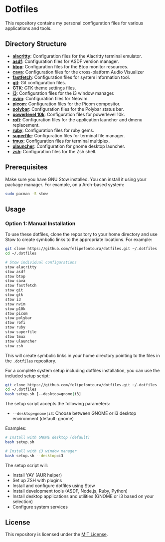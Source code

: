 # Dotfiles

This repository contains my personal configuration files for various applications and tools.

## Directory Structure

- **[alacritty](./alacritty/)**: Configuration files for the Alacritty terminal emulator.
- **[asdf](./asdf/)**: Configuration files for ASDF version manager.
- **[btop](./btop/)**: Configuration files for the Btop monitor resources.
- **[cava](./cava/)**: Configuration files for the cross-platform Audio Visualizer
- **[fastfetch](./fastfetch/)**: Configuration files for system information tool.
- **[git](./git/)**: Git configuration files.
- **[GTK](./gtk/)**: GTK theme settings files.
- **[i3](./i3/)**: Configuration files for the i3 window manager.
- **[nvim](./nvim/)**: Configuration files for Neovim.
- **[picom](./picom/)**: Configuration files for the Picom compositor.
- **[polybar](./polybar/)**: Configuration files for the Polybar status bar.
- **[powerlevel 10k](./p10k/)**: Configuration files for powerlevel 10k.
- **[rofi](./rofi/)**: Configuration files for the application launcher and dmenu replacement.
- **[ruby](./ruby/)**: Configuration files for ruby gems.
- **[superfile](./superfile/)**: Configuration files for terminal file manager.
- **[tmux](./tmux/)**: Configuration files for terminal multiplex.
- **[ulauncher](./ulancher/)**: Configuration for gnome desktop launcher.
- **[zsh](./zsh/)**: Configuration files for the Zsh shell.

## Prerequisites

Make sure you have GNU Stow installed. You can install it using your package manager. For example, on a Arch-based system:

```sh
sudo pacman -S stow
```

## Usage

### Option 1: Manual Installation

To use these dotfiles, clone the repository to your home directory and use Stow to create symbolic links to the appropriate locations. For example:

```sh
git clone https://github.com/felipefontoura/dotfiles.git ~/.dotfiles
cd ~/.dotfiles

# Stow individual configurations
stow alacritty
stow asdf
stow btop
stow cava
stow fastfetch
stow git
stow gtk
stow i3
stow nvim
stow p10k
stow picom
stow polybar
stow rofi
stow ruby
stow superfile
stow tmux
stow ulauncher
stow zsh
```

This will create symbolic links in your home directory pointing to the files in the `.dotfiles` repository.

For a complete system setup including dotfiles installation, you can use the included setup script:

```sh
git clone https://github.com/felipefontoura/dotfiles.git ~/.dotfiles
cd ~/.dotfiles
bash setup.sh [--desktop=gnome|i3]
```

The setup script accepts the following parameters:

- `--desktop=gnome|i3`: Choose between GNOME or i3 desktop environment (default: gnome)

Examples:

```sh
# Install with GNOME desktop (default)
bash setup.sh

# Install with i3 window manager
bash setup.sh --desktop=i3
```

The setup script will:

- Install YAY (AUR helper)
- Set up ZSH with plugins
- Install and configure dotfiles using Stow
- Install development tools (ASDF, Node.js, Ruby, Python)
- Install desktop applications and utilities (GNOME or i3 based on your selection)
- Configure system services

## License

This repository is licensed under the [MIT License](https://mit-license.org/).
